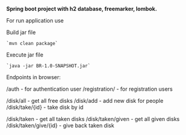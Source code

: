 **Spring boot project with h2 database, freemarker, lombok.**


For run application use

Build jar file 
    
    `mvn clean package`
    
Execute jar file

    `java -jar BR-1.0-SNAPSHOT.jar`

Endpoints in browser:

/auth - for authentication user
/registration/ - for registration users

/disk/all - get all free disks
/disk/add - add new disk for people
/disk/take/{id} - take disk by id

/disk/taken - get all taken disks
/disk/taken/given - get all given disks
/disk/taken/give/{id} - give back taken disk

